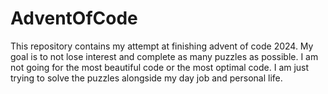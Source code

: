 # AdventOfCode
This repository contains my attempt at finishing advent of code 2024. My goal is to not lose interest and complete as many puzzles as possible. I am not going for the most beautiful code or the most optimal code. I am just trying to solve the puzzles alongside my day job and personal life.